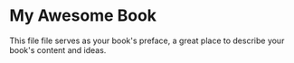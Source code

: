 # My Awesome Book

This file file serves as your book's preface, a great place to describe your book's content and ideas.





